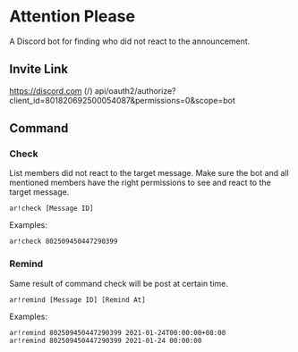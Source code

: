 # Attention Please
A Discord bot for finding who did not react to the announcement.


## Invite Link
https://discord.com (/) api/oauth2/authorize?client_id=801820692500054087&permissions=0&scope=bot


## Command

### Check
List members did not react to the target message. Make sure the bot and all mentioned members have the right permissions to see and react to the target message.

`ar!check [Message ID]`

Examples:
```
ar!check 802509450447290399
```

### Remind
Same result of command check will be post at certain time.

`ar!remind [Message ID] [Remind At]`

Examples:
```
ar!remind 802509450447290399 2021-01-24T00:00:00+08:00
ar!remind 802509450447290399 2021-01-24 00:00:00
```
